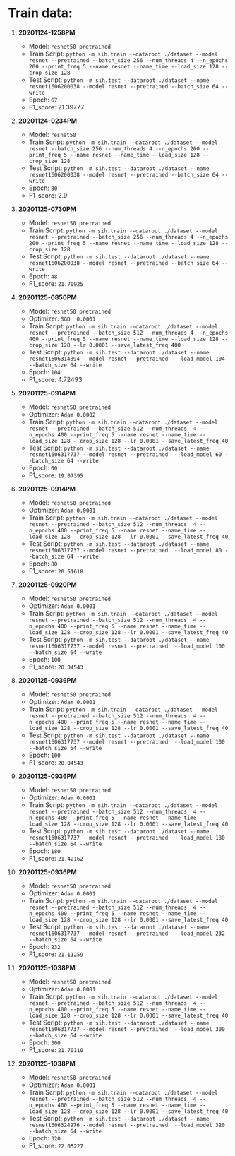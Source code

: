 # Train data:

1. **20201124-1258PM**
    - Model: `resnet50 pretrained`
    - Train Script: `python -m sih.train --dataroot ./dataset --model resnet --pretrained --batch_size 256 --num_threads 4 --n_epochs 200 --print_freq 5 --name resnet --name_time --load_size 128 --crop_size 128`
    - Test Script: `python -m sih.test --dataroot ./dataset --name resnet1606200038 --model resnet --pretrained --batch_size 64 --write`
    - Epoch: `67`
    - F1_score: 21.39777

2. **20201124-0234PM**
    - Model: `resnet50`
    - Train Script: `python -m sih.train --dataroot ./dataset --model resnet --batch_size 256 --num_threads 4 --n_epochs 200 --print_freq 5 --name resnet --name_time --load_size 128 --crop_size 128`
    - Test Script: `python -m sih.test --dataroot ./dataset --name resnet1606200038 --model resnet --pretrained --batch_size 64 --write`
    - Epoch: `80`
    - F1_score: 2.9

3. **20201125-0730PM**
    - Model: `resnet50 pretrained`
    - Train Script: `python -m sih.train --dataroot ./dataset --model resnet --pretrained --batch_size 256 --num_threads 4 --n_epochs 200 --print_freq 5 --name resnet --name_time --load_size 128 --crop_size 128`
    - Test Script: `python -m sih.test --dataroot ./dataset --name resnet1606200038 --model resnet --pretrained --batch_size 64 --write`
    - Epoch: `48`
    - F1_score: `21.70925`
    
4. **20201125-0850PM**
    - Model: `resnet50 pretrained`
    - Optimizer: `SGD  0.0001`
    - Train Script: `python -m sih.train --dataroot ./dataset --model resnet --pretrained --batch_size 512 --num_threads
     4 --n_epochs 400 --print_freq 5 --name resnet --name_time --load_size 128 --crop_size 128 --lr 0.0001 --save_latest_freq 400`
    - Test Script: `python -m sih.test --dataroot ./dataset --name resnet1606314894 --model resnet --pretrained 
    --load_model 104 --batch_size 64 --write`
    - Epoch: `104`
    - F1_score: 4.72493

5. **20201125-0914PM**
    - Model: `resnet50 pretrained`
    - Optimizer: `Adam 0.0002`
    - Train Script: `python -m sih.train --dataroot ./dataset --model resnet --pretrained --batch_size 512 --num_threads 
    4 --n_epochs 400 --print_freq 5 --name resnet --name_time --load_size 128 --crop_size 128 --lr 0.0001 --save_latest_freq 40`
    - Test Script: `python -m sih.test --dataroot ./dataset --name resnet1606317737 --model resnet --pretrained 
    --load_model 60 --batch_size 64 --write`
    - Epoch: `60`
    - F1_score: `19.07395`
    
6. **20201125-0914PM**
    - Model: `resnet50 pretrained`
    - Optimizer: `Adam 0.0001`
    - Train Script: `python -m sih.train --dataroot ./dataset --model resnet --pretrained --batch_size 512 --num_threads 
    4 --n_epochs 400 --print_freq 5 --name resnet --name_time --load_size 128 --crop_size 128 --lr 0.0001 --save_latest_freq 40`
    - Test Script: `python -m sih.test --dataroot ./dataset --name resnet1606317737 --model resnet --pretrained 
    --load_model 80 --batch_size 64 --write`
    - Epoch: `80`
    - F1_score: `20.51618`
    
7. **20201125-0920PM**
    - Model: `resnet50 pretrained`
    - Optimizer: `Adam 0.0001`
    - Train Script: `python -m sih.train --dataroot ./dataset --model resnet --pretrained --batch_size 512 --num_threads 
    4 --n_epochs 400 --print_freq 5 --name resnet --name_time --load_size 128 --crop_size 128 --lr 0.0001 --save_latest_freq 40`
    - Test Script: `python -m sih.test --dataroot ./dataset --name resnet1606317737 --model resnet --pretrained 
    --load_model 100 --batch_size 64 --write`
    - Epoch: `100`
    - F1_score: `20.04543`
    
8. **20201125-0936PM**
    - Model: `resnet50 pretrained`
    - Optimizer: `Adam 0.0001`
    - Train Script: `python -m sih.train --dataroot ./dataset --model resnet --pretrained --batch_size 512 --num_threads 
    4 --n_epochs 400 --print_freq 5 --name resnet --name_time --load_size 128 --crop_size 128 --lr 0.0001 --save_latest_freq 40`
    - Test Script: `python -m sih.test --dataroot ./dataset --name resnet1606317737 --model resnet --pretrained 
    --load_model 100 --batch_size 64 --write`
    - Epoch: `100`
    - F1_score: `20.04543`
    
    
9. **20201125-0936PM**
    - Model: `resnet50 pretrained`
    - Optimizer: `Adam 0.0001`
    - Train Script: `python -m sih.train --dataroot ./dataset --model resnet --pretrained --batch_size 512 --num_threads 
    4 --n_epochs 400 --print_freq 5 --name resnet --name_time --load_size 128 --crop_size 128 --lr 0.0001 --save_latest_freq 40`
    - Test Script: `python -m sih.test --dataroot ./dataset --name resnet1606317737 --model resnet --pretrained 
    --load_model 180 --batch_size 64 --write`
    - Epoch: `180`
    - F1_score: `21.42162`
    
10. **20201125-0936PM**
    - Model: `resnet50 pretrained`
    - Optimizer: `Adam 0.0001`
    - Train Script: `python -m sih.train --dataroot ./dataset --model resnet --pretrained --batch_size 512 --num_threads 
    4 --n_epochs 400 --print_freq 5 --name resnet --name_time --load_size 128 --crop_size 128 --lr 0.0001 --save_latest_freq 40`
    - Test Script: `python -m sih.test --dataroot ./dataset --name resnet1606317737 --model resnet --pretrained 
    --load_model 232 --batch_size 64 --write`
    - Epoch: `232`
    - F1_score: `21.11259`

10. **20201125-1038PM**
    - Model: `resnet50 pretrained`
    - Optimizer: `Adam 0.0001`
    - Train Script: `python -m sih.train --dataroot ./dataset --model resnet --pretrained --batch_size 512 --num_threads 
    4 --n_epochs 400 --print_freq 5 --name resnet --name_time --load_size 128 --crop_size 128 --lr 0.0001 --save_latest_freq 40`
    - Test Script: `python -m sih.test --dataroot ./dataset --name resnet1606317737 --model resnet --pretrained 
    --load_model 300 --batch_size 64 --write`
    - Epoch: `300`
    - F1_score: `21.70110`
    
10. **20201125-1038PM**
    - Model: `resnet50 pretrained`
    - Optimizer: `Adam 0.0001`
    - Train Script: `python -m sih.train --dataroot ./dataset --model resnet --pretrained --batch_size 512 --num_threads 
    4 --n_epochs 400 --print_freq 5 --name resnet --name_time --load_size 128 --crop_size 128 --lr 0.0001 --save_latest_freq 40`
    - Test Script: `python -m sih.test --dataroot ./dataset --name resnet1606324976 --model resnet --pretrained 
    --load_model 320 --batch_size 64 --write`
    - Epoch: `320`
    - F1_score: `22.05227`